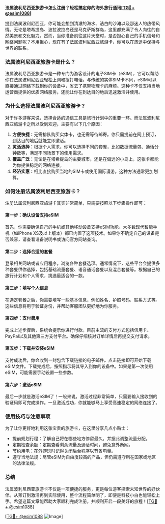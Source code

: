 **法属波利尼西亚旅游卡怎么注册？轻松搞定你的海外旅行通讯[[TG💪+ @esim1088](https://t.me/s/esim1088)]**

提到法属波利尼西亚，你可能会想到清澈的海水、洁白的沙滩以及那迷人的热带风情。无论是塔希提岛、波拉波拉岛还是马克萨斯群岛，这里都充满了令人向往的自然美景和文化魅力。然而，当你准备前往这片天堂时，是否担心自己的手机信号和网络问题呢？不用担心，现在有了法属波利尼西亚旅游卡，你可以在旅途中保持与世界的联系。

### 法属波利尼西亚旅游卡是什么？

法属波利尼西亚旅游卡是一种专门为游客设计的电子SIM卡（eSIM），它可以帮助你在法属波利尼西亚轻松上网和拨打电话。与传统的实体SIM卡不同，eSIM可以直接通过网络下载到你的设备中，省去了携带物理卡的麻烦。这种卡不仅支持当地运营商提供的优质网络服务，还能让你在到达目的地后迅速激活并使用。

### 为什么选择法属波利尼西亚旅游卡？

对于许多游客来说，选择合适的通信工具是旅行计划中的重要一环。而法属波利尼西亚旅游卡之所以受到欢迎，主要有以下几个原因：

1. **方便快捷**：无需排队购买实体卡，也无需等待邮寄。你只需提前在网上预订，到达目的地后就能立即激活。
2. **灵活选择**：根据个人需求，你可以选择不同的套餐，比如数据流量包、通话分钟数等，满足不同场景下的使用需求。
3. **覆盖广泛**：无论是在塔希提岛的主要城市，还是在偏远的小岛上，这张卡都能为你提供稳定的网络连接。
4. **经济实惠**：相比直接购买当地的SIM卡或使用国际漫游，这种方法通常更加划算。

### 如何注册法属波利尼西亚旅游卡？

注册法属波利尼西亚旅游卡其实非常简单，只需要按照以下步骤操作即可：

#### 第一步：确认设备支持eSIM
首先，你需要确保自己的手机或其他移动设备支持eSIM功能。大多数现代智能手机（如iPhone XS及以上版本）都已内置了这项技术。如果你不确定自己的设备是否兼容，请查看设备说明书或访问官方网站查询。

#### 第二步：选择合适的套餐
登录相关网站或者应用程序，浏览各种套餐选项。通常情况下，这些平台会提供多种套餐供你选择，包括基础流量套餐、语音通话套餐以及混合套餐等。根据自己的旅行计划和个人需求，挑选最适合的一款。

#### 第三步：填写个人信息
在选定套餐之后，你需要填写一些基本信息，例如姓名、护照号码、联系方式等。这些信息将用于验证身份，并帮助客服团队更好地为你服务。

#### 第四步：支付费用
完成上述步骤后，系统会提示你进行付款。目前主流的支付方式包括信用卡、PayPal以及其他第三方支付平台。确保仔细核对订单详情后再提交支付请求。

#### 第五步：下载并安装eSIM
支付成功后，你会收到一封包含下载链接的电子邮件。点击链接即可开始下载eSIM文件。下载完成后，按照指示将其导入到你的设备中。如果是第一次使用eSIM，可能需要手动设置一些参数。

#### 第六步：激活eSIM
最后一步就是激活eSIM了！一般来说，激活过程非常简单，只需要输入接收到的验证码即可完成操作。一旦激活成功，你就能够马上享受高速稳定的网络连接了。

### 使用技巧与注意事项

为了让你更好地利用这张宝贵的旅游卡，在这里分享几点小贴士：

- 提前规划行程：了解自己将在哪些地方停留最久，并据此调整流量分配。
- 定期检查余额：定期查看剩余流量及通话时间，避免意外断网。
- 节约用电：在外游玩时记得关闭后台程序以节省电量。
- 遵守当地法规：尽管eSIM为自由度较高的产品，但仍需遵守所在国家或地区的法律法规。

### 总结

法属波利尼西亚旅游卡不仅是一项便捷的服务，更是每位游客探索未知世界的好伙伴。从预订到激活再到实际使用，整个流程简单明了，即便是科技小白也能轻松上手。希望这篇文章能帮助大家顺利完成注册，并顺利开启一段美好的旅程！[[TG💪+ @esim1088](https://t.me/s/esim1088)]

[[TG💪+ @esim1088](https://t.me/s/esim1088) ![Image](https://i.postimg.cc/4NQfJmqS/Snipaste-2025-05-13-00-14-12.png)]